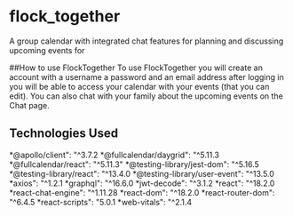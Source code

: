 # flock_together
A group calendar with integrated chat features for planning and discussing upcoming events for  

##How to use FlockTogether
To use FlockTogether you will create an account with a username a password and an email address after logging in you will be able to access your calendar with your events (that you can edit). You can also chat with your family about the upcoming events on the Chat page.

## Technologies Used
*@apollo/client": "^3.7.2
*@fullcalendar/daygrid": "^5.11.3
*@fullcalendar/react": "^5.11.3"
*@testing-library/jest-dom": "^5.16.5
*@testing-library/react": "^13.4.0
*@testing-library/user-event": "^13.5.0
*axios": "^1.2.1
*graphql": "^16.6.0
*jwt-decode": "^3.1.2
*react": "^18.2.0
*react-chat-engine": "^1.11.28
*react-dom": "^18.2.0
*react-router-dom": "^6.4.5
*react-scripts": "5.0.1
*web-vitals": "^2.1.4